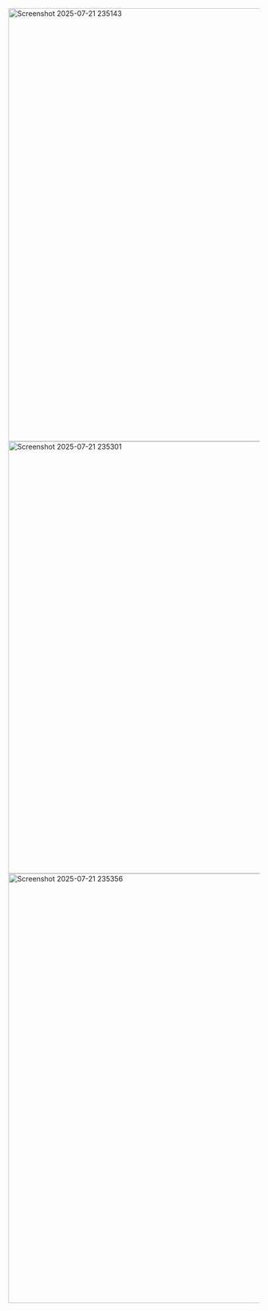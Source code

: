 <img width="1919" height="868" alt="Screenshot 2025-07-21 235143" src="https://github.com/user-attachments/assets/ee0ec17a-f164-4f26-bca2-6afd5e424185" />
<img width="1919" height="866" alt="Screenshot 2025-07-21 235301" src="https://github.com/user-attachments/assets/03a08ef7-7d11-489f-8fba-1de59de1a603" />
<img width="1919" height="861" alt="Screenshot 2025-07-21 235356" src="https://github.com/user-attachments/assets/2ae48902-7c80-48f9-8b11-ab5c230ec7e8" />
